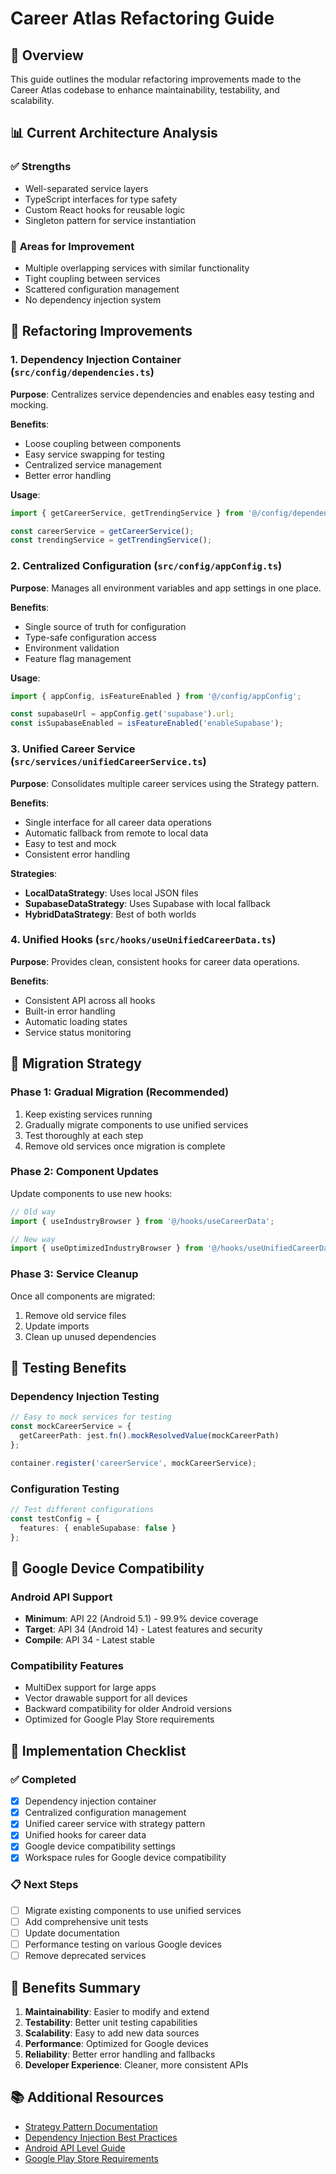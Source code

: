 # Career Atlas Refactoring Guide

## 🎯 **Overview**

This guide outlines the modular refactoring improvements made to the Career Atlas codebase to enhance maintainability, testability, and scalability.

## 📊 **Current Architecture Analysis**

### ✅ **Strengths**
- Well-separated service layers
- TypeScript interfaces for type safety
- Custom React hooks for reusable logic
- Singleton pattern for service instantiation

### 🔧 **Areas for Improvement**
- Multiple overlapping services with similar functionality
- Tight coupling between services
- Scattered configuration management
- No dependency injection system

## 🚀 **Refactoring Improvements**

### 1. **Dependency Injection Container** (`src/config/dependencies.ts`)

**Purpose**: Centralizes service dependencies and enables easy testing and mocking.

**Benefits**:
- Loose coupling between components
- Easy service swapping for testing
- Centralized service management
- Better error handling

**Usage**:
```typescript
import { getCareerService, getTrendingService } from '@/config/dependencies';

const careerService = getCareerService();
const trendingService = getTrendingService();
```

### 2. **Centralized Configuration** (`src/config/appConfig.ts`)

**Purpose**: Manages all environment variables and app settings in one place.

**Benefits**:
- Single source of truth for configuration
- Type-safe configuration access
- Environment validation
- Feature flag management

**Usage**:
```typescript
import { appConfig, isFeatureEnabled } from '@/config/appConfig';

const supabaseUrl = appConfig.get('supabase').url;
const isSupabaseEnabled = isFeatureEnabled('enableSupabase');
```

### 3. **Unified Career Service** (`src/services/unifiedCareerService.ts`)

**Purpose**: Consolidates multiple career services using the Strategy pattern.

**Benefits**:
- Single interface for all career data operations
- Automatic fallback from remote to local data
- Easy to test and mock
- Consistent error handling

**Strategies**:
- **LocalDataStrategy**: Uses local JSON files
- **SupabaseDataStrategy**: Uses Supabase with local fallback
- **HybridDataStrategy**: Best of both worlds

### 4. **Unified Hooks** (`src/hooks/useUnifiedCareerData.ts`)

**Purpose**: Provides clean, consistent hooks for career data operations.

**Benefits**:
- Consistent API across all hooks
- Built-in error handling
- Automatic loading states
- Service status monitoring

## 🔄 **Migration Strategy**

### Phase 1: Gradual Migration (Recommended)
1. Keep existing services running
2. Gradually migrate components to use unified services
3. Test thoroughly at each step
4. Remove old services once migration is complete

### Phase 2: Component Updates
Update components to use new hooks:

```typescript
// Old way
import { useIndustryBrowser } from '@/hooks/useCareerData';

// New way
import { useOptimizedIndustryBrowser } from '@/hooks/useUnifiedCareerData';
```

### Phase 3: Service Cleanup
Once all components are migrated:
1. Remove old service files
2. Update imports
3. Clean up unused dependencies

## 🧪 **Testing Benefits**

### Dependency Injection Testing
```typescript
// Easy to mock services for testing
const mockCareerService = {
  getCareerPath: jest.fn().mockResolvedValue(mockCareerPath)
};

container.register('careerService', mockCareerService);
```

### Configuration Testing
```typescript
// Test different configurations
const testConfig = {
  features: { enableSupabase: false }
};
```

## 📱 **Google Device Compatibility**

### Android API Support
- **Minimum**: API 22 (Android 5.1) - 99.9% device coverage
- **Target**: API 34 (Android 14) - Latest features and security
- **Compile**: API 34 - Latest stable

### Compatibility Features
- MultiDex support for large apps
- Vector drawable support for all devices
- Backward compatibility for older Android versions
- Optimized for Google Play Store requirements

## 🔧 **Implementation Checklist**

### ✅ **Completed**
- [x] Dependency injection container
- [x] Centralized configuration management
- [x] Unified career service with strategy pattern
- [x] Unified hooks for career data
- [x] Google device compatibility settings
- [x] Workspace rules for Google device compatibility

### 📋 **Next Steps**
- [ ] Migrate existing components to use unified services
- [ ] Add comprehensive unit tests
- [ ] Update documentation
- [ ] Performance testing on various Google devices
- [ ] Remove deprecated services

## 🎯 **Benefits Summary**

1. **Maintainability**: Easier to modify and extend
2. **Testability**: Better unit testing capabilities
3. **Scalability**: Easy to add new data sources
4. **Performance**: Optimized for Google devices
5. **Reliability**: Better error handling and fallbacks
6. **Developer Experience**: Cleaner, more consistent APIs

## 📚 **Additional Resources**

- [Strategy Pattern Documentation](https://refactoring.guru/design-patterns/strategy)
- [Dependency Injection Best Practices](https://angular.io/guide/dependency-injection)
- [Android API Level Guide](https://developer.android.com/guide/topics/manifest/uses-sdk-element)
- [Google Play Store Requirements](https://support.google.com/googleplay/android-developer/answer/9859348)
